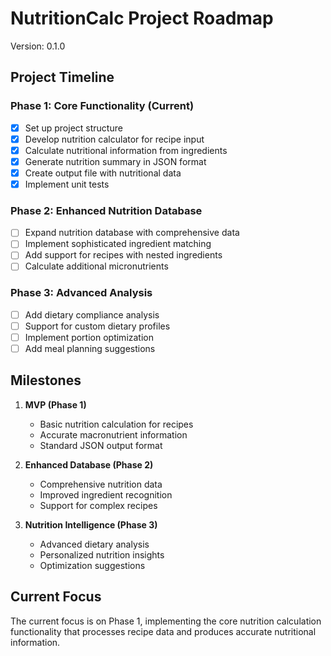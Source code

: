 # NutritionCalc Project Roadmap

Version: 0.1.0

## Project Timeline

### Phase 1: Core Functionality (Current)
- [x] Set up project structure
- [x] Develop nutrition calculator for recipe input
- [x] Calculate nutritional information from ingredients
- [x] Generate nutrition summary in JSON format
- [x] Create output file with nutritional data
- [x] Implement unit tests

### Phase 2: Enhanced Nutrition Database
- [ ] Expand nutrition database with comprehensive data
- [ ] Implement sophisticated ingredient matching
- [ ] Add support for recipes with nested ingredients
- [ ] Calculate additional micronutrients

### Phase 3: Advanced Analysis
- [ ] Add dietary compliance analysis
- [ ] Support for custom dietary profiles
- [ ] Implement portion optimization
- [ ] Add meal planning suggestions

## Milestones

1. **MVP (Phase 1)**
   - Basic nutrition calculation for recipes
   - Accurate macronutrient information
   - Standard JSON output format

2. **Enhanced Database (Phase 2)**
   - Comprehensive nutrition data
   - Improved ingredient recognition
   - Support for complex recipes

3. **Nutrition Intelligence (Phase 3)**
   - Advanced dietary analysis
   - Personalized nutrition insights
   - Optimization suggestions

## Current Focus

The current focus is on Phase 1, implementing the core nutrition calculation functionality that processes recipe data and produces accurate nutritional information. 